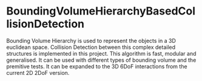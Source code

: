# BoundingVolumeHierarchyBasedCollisionDetection
Bounding Volume Hierarchy is used to represent the objects in a 3D euclidean space. Collision Detection between this complex detailed structures is implemented in this project. This algorithm is fast, modular and generalised. It can be used with different types of bounding volume and the premitive tests. It can be expanded to the 3D 6DoF interactions from the current 2D 2DoF version.



